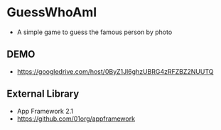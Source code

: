 # GuessWhoAmI

* A simple game to guess the famous person by photo

## DEMO

* https://googledrive.com/host/0ByZ1Jl6ghzUBRG4zRFZBZ2NUUTQ

## External Library

* App Framework 2.1
* https://github.com/01org/appframework
